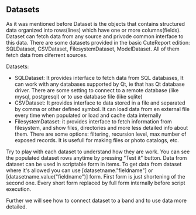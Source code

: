 Datasets
---------
As it was mentioned before Dataset is the objects that contains structured data organized into rows(lines) which have one or more columns(fields). Dataset can fetch data from any source and privode common interface to this data. There are some datasets provided in the basic CuteReport edition: SQLDataset, CSVDataset, FilesystemDataset, ModelDataset. All of them fetch data from diferrent sources.

Datasets:
* SQLDataset: It provides interface to fetch data from SQL databases, It can work with any databases supported by Qt, ie that has Qt database driver. There are some setting to connect to a remote database (like mysql, postgresql) or to use database file (like sqlite)
* CSVDataset: It provides interface to data stored in a file and separated by comma or other defined symbol. It can load data from en external file every time when populated or load and cache data internally
* FilesystemDataset: it provides interface to fetch information from filesystem, and show files, directories and more less detailed info about them. There are some options: filtering, recursion level, max number of exposed records. It is usefull for making files or photo catalogs, etc.

Try to play with each dataset to understand how they are work. You can see the populated dataset rows anytime by pressing "Test it" button. Data from dataset can be used in scriptable form in items. To get data from dataset where it's allowed you can use [datasetname."fieldname"] or [datasetname.value("fieldname")] form. First form is just shortening of the second one. Every short form replaced by full form internally before script execution.


Further we will see how to connect dataset to a band and to use data more detailed.

